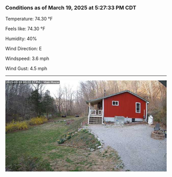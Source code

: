 ### Conditions as of March 19, 2025 at 5:27:33 PM CDT 

Temperature: 74.30 &deg;F

Feels like: 74.30 &deg;F

Humidity: 40%

Wind Direction: E

Windspeed: 3.6 mph

Wind Gust: 4.5 mph

---

<img src="./images/latest.jpeg"/>


